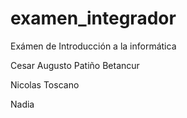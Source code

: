 # examen_integrador
Exámen de Introducción a la informática

Cesar Augusto Patiño Betancur



Nicolas Toscano


Nadia 



